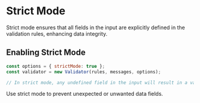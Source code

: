 # Strict Mode

Strict mode ensures that all fields in the input are explicitly defined in the validation rules, enhancing data integrity.

## Enabling Strict Mode

```javascript
const options = { strictMode: true };
const validator = new Validator(rules, messages, options);

// In strict mode, any undefined field in the input will result in a validation error.
```

Use strict mode to prevent unexpected or unwanted data fields.